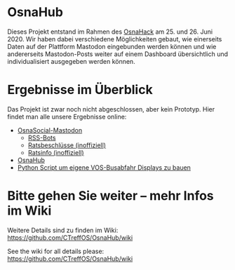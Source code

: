 # OsnaHub

Dieses Projekt entstand im Rahmen des [OsnaHack](https://osnahack.de) am 25. und 26. Juni 2020. Wir haben dabei verschiedene Möglichkeiten gebaut, wie einerseits Daten auf der Plattform Mastodon eingebunden werden können und wie andererseits Mastodon-Posts weiter auf einem Dashboard übersichtlich und individualisiert ausgegeben werden können.

# Ergebnisse im Überblick
Das Projekt ist zwar noch nicht abgeschlossen, aber kein Prototyp. Hier findet man alle unsere Ergebnisse online:

* [OsnaSocial-Mastodon](https://osna.social/web/timelines/public/local)
  - [RSS-Bots](https://github.com/CTreffOS/OsnaHub/wiki/RSS-Feeds)
  - [Ratsbeschlüsse (inoffiziell)](https://osna.social/web/accounts/770)
  - [Ratsinfo (inoffiziell)](https://osna.social/web/accounts/756)
* [OsnaHub](https://hub.osna.social/)
* [Python Script um eigene VOS-Busabfahr Displays zu bauen](https://gist.github.com/elanfer/dc825a4267a04ed746bfada5f12fcce2)


# Bitte gehen Sie weiter – mehr Infos im Wiki
Weitere Details sind zu finden im Wiki: https://github.com/CTreffOS/OsnaHub/wiki

See the wiki for all details please: https://github.com/CTreffOS/OsnaHub/wiki

